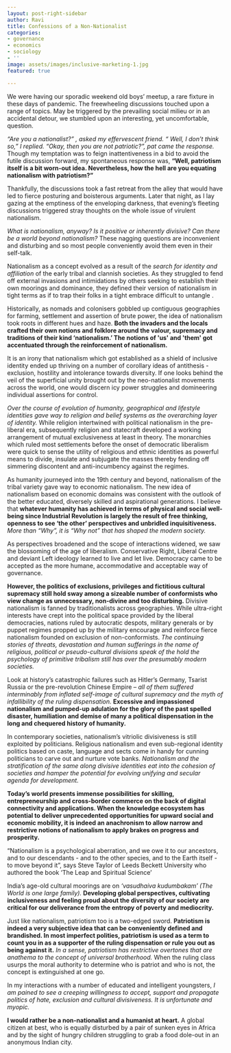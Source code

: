 ```yaml
---
layout: post-right-sidebar
author: Ravi
title: Confessions of a Non-Nationalist
categories:
- governance
- economics
- sociology
- ''
image: assets/images/inclusive-marketing-1.jpg
featured: true

---
```

We were having our sporadic weekend old boys’ meetup, a rare fixture in these days of pandemic. The freewheeling discussions touched upon a range of topics. May be triggered by the prevailing social milieu or in an accidental detour, we stumbled upon an interesting, yet uncomfortable, question.

_“Are you a nationalist?” , asked my effervescent friend. “ Well, I don’t think so,” I replied. “Okay, then you are not patriotic?”, pat came the response._ Though my temptation was to feign inattentiveness in a bid to avoid the futile discussion forward, my spontaneous response was, **“Well, patriotism itself is a bit worn-out idea. Nevertheless, how the hell are you equating nationalism with patriotism?”**

Thankfully, the discussions took a fast retreat from the alley that would have led to fierce posturing and boisterous arguments. Later that night, as I lay gazing at the emptiness of the enveloping darkness, that evening’s fleeting discussions triggered stray thoughts on the whole issue of virulent nationalism.

_What is nationalism, anyway? Is it positive or inherently divisive? Can there be a world beyond nationalism?_ These nagging questions are inconvenient and disturbing and so most people conveniently avoid them even in their self-talk.

Nationalism as a concept evolved as a result of the _search for identity and affiliation_ of the early tribal and clannish societies. As they struggled to fend off external invasions and intimidations by others seeking to establish their own moorings and dominance, they defined their version of nationalism in tight terms as if to trap their folks in a tight embrace difficult to untangle .

Historically, as nomads and colonisers gobbled up contiguous geographies for farming, settlement and assertion of brute power, the idea of nationalism took roots in different hues and haze. **Both the invaders and the locals crafted their own notions and folklore around the valour, supremacy and traditions of their kind ‘nationalism.’ The notions of 'us' and 'them' got accentuated through the reinforcement of nationalism.**

It is an irony that nationalism which got established as a shield of inclusive identity ended up thriving on a number of corollary ideas of antithesis - exclusion, hostility and intolerance towards diversity. If one looks behind the veil of the superficial unity brought out by the neo-nationalist movements across the world, one would discern icy power struggles and domineering individual assertions for control.

_Over the course of evolution of humanity, geographical and lifestyle identities gave way to religion and belief systems as the overarching layer of identity._ While religion intertwined with political nationalism in the pre-liberal era, subsequently religion and statecraft developed a working arrangement of mutual exclusiveness at least in theory. The monarchies which ruled most settlements before the onset of democratic liberalism were quick to sense the utility of religious and ethnic identities as powerful means to divide, insulate and subjugate the masses thereby fending off simmering discontent and anti-incumbency against the regimes.

As humanity journeyed into the 19th century and beyond, nationalism of the tribal variety gave way to economic nationalism. The new idea of nationalism based on economic domains was consistent with the outlook of the better educated, diversely skilled and aspirational generations. I believe that **whatever humanity has achieved in terms of physical and social well-being since Industrial Revolution is largely the result of free thinking, openness to see ‘the other’ perspectives and unbridled inquisitiveness.** _More than “Why”, it is “Why not” that has shaped the modern society._

As perspectives broadened and the scope of interactions widened, we saw the blossoming of the age of liberalism. Conservative Right, Liberal Centre and  deviant Left ideology learned to live and let live. Democracy came to be accepted as the more humane, accommodative and acceptable way of governance.

**However, the politics of exclusions, privileges and fictitious cultural supremacy still hold sway among a sizeable number of conformists who view change as unnecessary, non-divine and too disturbing.** Divisive nationalism is fanned by traditionalists across geographies. While ultra-right interests have crept into the political space provided by the liberal democracies,   nations  ruled by autocratic despots, military generals or by puppet regimes propped up by the military encourage and reinforce fierce nationalism founded on exclusion of non-conformists. _The continuing stories of threats, devastation and human sufferings in the name of religious, political or pseudo-cultural divisions speak of the hold the psychology of primitive tribalism still has over the presumably modern societies._

Look at history’s catastrophic failures such as Hitler’s Germany, Tsarist Russia or the pre-revolution Chinese Empire – _all of them suffered interminably from inflated self-image of cultural supremacy and the myth of infallibility of the ruling dispensation._ **Excessive and impassioned nationalism and pumped-up adulation for the glory of the past spelled disaster, humiliation and demise of many a political dispensation in the long and chequered history of humanity.**

In contemporary societies, nationalism’s vitriolic divisiveness is still exploited by politicians. Religious nationalism and even sub-regional identity politics based on caste, language and sects come in handy for cunning politicians to carve out and nurture vote banks. _Nationalism and the stratification of the same along divisive identities eat into the cohesion of societies and hamper the potential for evolving unifying and secular agenda for development._

**Today’s world presents immense possibilities for skilling, entrepreneurship  and cross-border commerce on the back of digital connectivity and applications. When the knowledge ecosystem has potential to deliver unprecedented opportunities for upward social and economic mobility, it is indeed an anachronism to allow narrow and restrictive notions of nationalism to apply brakes on progress and prosperity.**

“Nationalism is a psychological aberration, and we owe it to our ancestors, and to our descendants - and to the other species, and to the Earth itself - to move beyond it”, says Steve Taylor of Leeds Beckett University who authored the book ‘The Leap and Spiritual Science’

India’s age-old cultural moorings are on _‘vasudhaiva kudumbakam’ (The World is one large family)._ **Developing global perspectives, cultivating inclusiveness and feeling proud about the diversity of our society are critical for our deliverance from the entropy of poverty and mediocrity.**

Just like nationalism, patriotism too is a two-edged sword. **Patriotism is indeed a very subjective idea that can be conveniently defined and brandished. In most imperfect polities, patriotism is used as a term to count you in as a supporter of the ruling dispensation or rule you out as being against it.** _In a sense, patriotism has restrictive overtones that are anathema to the concept of universal brotherhood._ When the ruling class usurps the moral authority to determine who is patriot and who is not, the concept is extinguished at one go.

In my interactions with a number of educated and intelligent youngsters, _I am pained to see a creeping willingness to accept, support and propagate politics of hate, exclusion and cultural divisiveness. It is unfortunate and myopic._

**I would rather be a non-nationalist and a humanist at heart.** A global citizen at best, who is equally disturbed by a pair of sunken eyes in Africa and by the sight of hungry children struggling to grab a food dole-out in an anonymous Indian city.